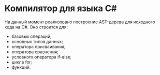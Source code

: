# Компилятор для языка С#
На данный момент реализовано построение AST-дерева для исходного кода на C#. Оно строится для:
- базовых операций;
- основных типов данных;
- оператора присваивания;
- оператора сравнения;
- условного оператора if-else;
- цикла for;
- функций.
